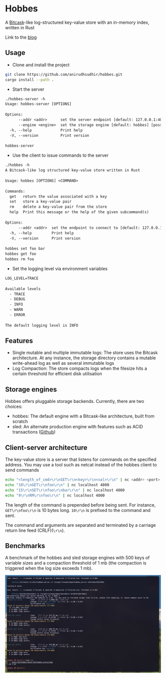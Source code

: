 # Hobbes

A [Bitcask](https://github.com/basho/bitcask/blob/develop/doc/bitcask-intro.pdf)-like
log-structured key-value store with an in-memory index, written in Rust

Link to the [blog](https://sudhir.live/posts/hobbes-log/)

## Usage

- Clone and install the project

```sh
git clone https://github.com/anirudhsudhir/hobbes.git
cargo install --path .
```

- Start the server

```txt
./hobbes-server -h
Usage: hobbes-server [OPTIONS]

Options:
      --addr <addr>      set the server endpoint [default: 127.0.0.1:4000]
      --engine <engine>  set the storage engine [default: hobbes] [possible values: hobbes, sled]
  -h, --help             Print help
  -V, --version          Print version

hobbes-server
```

- Use the client to issue commands to the server

```txt
./hobbes -h
A Bitcask-like log structured key-value store written in Rust

Usage: hobbes [OPTIONS] <COMMAND>

Commands:
  get   return the value associated with a key
  set   store a key-value pair
  rm    delete a key-value pair from the store
  help  Print this message or the help of the given subcommand(s)

Options:
      --addr <addr>  set the endpoint to connect to [default: 127.0.0.1:4000]
  -h, --help         Print help
  -V, --version      Print version

hobbes set foo bar
hobbes get foo
hobbes rm foo
```

- Set the logging level via environment variables

```txt
LOG_LEVEL=TRACE

Available levels
  - TRACE
  - DEBUG
  - INFO
  - WARN
  - ERROR

The default logging level is INFO
```

## Features

- Single mutable and multiple immutable logs: The store uses the Bitcask architecture. At any instance, the storage directory contains a mutable write-ahead log as well as several immutable logs
- Log Compaction: The store compacts logs when the filesize hits a certain threshold for efficient disk utilisation

## Storage engines

Hobbes offers pluggable storage backends. Currently, there are two choices:

- hobbes: The default engine with a Bitcask-like architecture, built from scratch
- sled: An alternate production engine with features such as ACID transactions ([Github](https://github.com/spacejam/sled))

## Client-server architecture

The key-value store is a server that listens for commands on the specified address. You may use a tool such as netcat instead of the hobbes client to send commands

```sh
echo "<length_of_cmd>\r\nSET\r\n<key>\r\n<val>\r\n" | nc <addr> <port>
echo "10\r\nGET\r\nfoo\r\n" | nc localhost 4000
echo "15\r\nSET\r\nfoo\r\nbar\r\n" | nc localhost 4000
echo "9\r\nRM\r\nfoo\r\n" | nc localhost 4000
```

The length of the command is prepended before being sent. For instance, `GET\r\nfoo\r\n` is 10 bytes long. `10\r\n` is prefixed to the command and sent.

The command and arguments are separated and terminated by a carriage return line feed (CRLF)(`\r\n`).

## Benchmarks

A benchmark of the hobbes and sled storage engines with 500 keys of variable sizes and a compaction threshold of 1 mb (the compaction is triggered when the log size exceeds 1 mb).

![Benchmark hobbes and sled with 500 keys and a compaction threshold of 1 mb](.github/img/bench_500keys_compaction_1mb.png)
